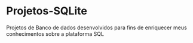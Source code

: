 # Projetos-SQLite
Projetos de Banco de dados desenvolvidos para fins de enriquecer meus conhecimentos sobre a plataforma SQL
